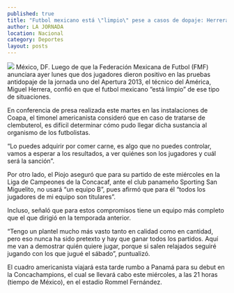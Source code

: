 ```yaml
---
published: true
title: "Futbol mexicano está \"limpio\" pese a casos de dopaje: Herrera"
author: LA JORNADA
location: Nacional
category: Deportes
layout: posts
---
```


![](http://i.imgur.com/O4AzApXm.jpg)
México, DF. Luego de que la Federación Mexicana de Futbol (FMF) anunciara ayer lunes que dos jugadores dieron positivo en las pruebas antidopaje de la jornada uno del Apertura 2013, el técnico del América, Miguel Herrera, confió en que el futbol mexicano “está limpio” de ese tipo de situaciones.

En conferencia de presa realizada este martes en las instalaciones de Coapa, el timonel americanista consideró que en caso de tratarse de clembuterol, es difícil determinar cómo pudo llegar dicha sustancia al organismo de los futbolistas.

“Lo puedes adquirir por comer carne, es algo que no puedes controlar, vamos a esperar a los resultados, a ver quiénes son los jugadores y cuál será la sanción”.

Por otro lado, el Piojo aseguró que para su partido de este miércoles en la Liga de Campeones de la Concacaf, ante el club panameño Sporting San Miguelito, no usará “un equipo B”, pues afirmó que para él “todos los jugadores de mi equipo son titulares”.

Incluso, señaló que para estos compromisos tiene un equipo más completo que el que dirigió en la temporada anterior.

“Tengo un plantel mucho más vasto tanto en calidad como en cantidad, pero eso nunca ha sido pretexto y hay que ganar todos los partidos. Aquí me van a demostrar quién quiere jugar, porque si salen relajados seguiré jugando con los que jugué el sábado”, puntualizó.

El cuadro americanista viajará esta tarde rumbo a Panamá para su debut en la Concachampions, el cual se llevará cabo este miércoles, a las 21 horas (tiempo de México), en el estadio Rommel Fernández.
